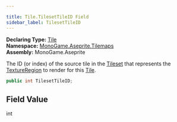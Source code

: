 ```yaml
---

title: Tile.TilesetTileID Field
sidebar_label: TilesetTileID
---
```

**Declaring Type:** [Tile](../)  
**Namespace:** [MonoGame.Aseprite.Tilemaps](../../)  
**Assembly:** MonoGame.Aseprite

The ID (or index) of the source tile in the [Tileset](../../Tileset/) that represents the [TextureRegion](../../../TextureRegion/) to render for this [Tile](../).

```csharp
public int TilesetTileID;
```

## Field Value

int


